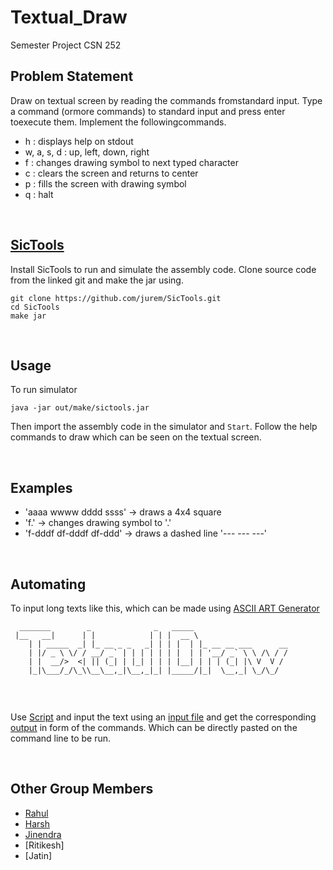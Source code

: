 # Textual_Draw
Semester Project CSN 252

Problem Statement
-----------------
Draw on textual screen by reading the commands fromstandard input. Type a command (ormore commands) to standard input and press enter toexecute them. Implement the followingcommands.
  *  h : displays help on stdout
  *  w, a, s, d : up, left, down, right 
  *  f : changes drawing symbol to next typed character 
  *  c : clears the screen and returns to center 
  *  p : fills the screen with drawing symbol
  *  q : halt 

<br/>

[SicTools](https://github.com/jurem/SicTools)
---------
Install SicTools to run and simulate the assembly code. Clone source code from the linked git and make the jar using. 

    git clone https://github.com/jurem/SicTools.git
    cd SicTools
    make jar

<br/>

Usage
-----

To run simulator

    java -jar out/make/sictools.jar


Then import the assembly code in the simulator and `Start`.   Follow the help commands to draw which can be seen on the textual screen.

<br/>

Examples
--------

* 'aaaa wwww dddd ssss' -> draws a 4x4 square
* 'f.' -> changes drawing symbol to '.'
* 'f-dddf df-dddf df-ddd' -> draws a dashed line '--- --- ---'

<br/>

Automating 
----------

To input long texts like this, which can be made using [ASCII ART Generator](https://patorjk.com/software/taag)

```
  _______        _              _   _____                     
 |__   __|      | |            | | |  __ \                    
    | | _____  _| |_ __ _ _   _| | | |  | |_ __ __ ___      __
    | |/ _ \ \/ / __/ _` | | | | | | |  | | '__/ _` \ \ /\ / /
    | |  __/>  <| || (_| | |_| | | | |__| | | | (_| |\ V  V / 
    |_|\___/_/\_\\__\__,_|\__,_|_| |_____/|_|  \__,_| \_/\_/  
    
```
<br/>

Use [Script](./Convert.py) and input the text using an [input file](./input.txt) and get the corresponding [output](./output.txt) in form of the commands. Which can be directly pasted on the command line to be run.

<br/>

Other Group Members
-------------------

* [Rahul](https://github.com/rahulag2411)
* [Harsh](https://github.com/harsh1454)
* [Jinendra](https://github.com/Jinendra-verma)
* [Ritikesh]
* [Jatin]
